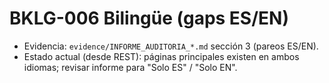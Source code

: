 # BKLG-006 Bilingüe (gaps ES/EN)

- Evidencia: `evidence/INFORME_AUDITORIA_*.md` sección 3 (pareos ES/EN).
- Estado actual (desde REST): páginas principales existen en ambos idiomas; revisar informe para "Solo ES" / "Solo EN".
